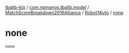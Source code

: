[tbalib-ktx](../../../index.md) / [com.npmanos.tbalib.model](../../index.md) / [MatchScoreBreakdown2016Alliance](../index.md) / [Robot1Auto](index.md) / [none](./none.md)

# none

`none`